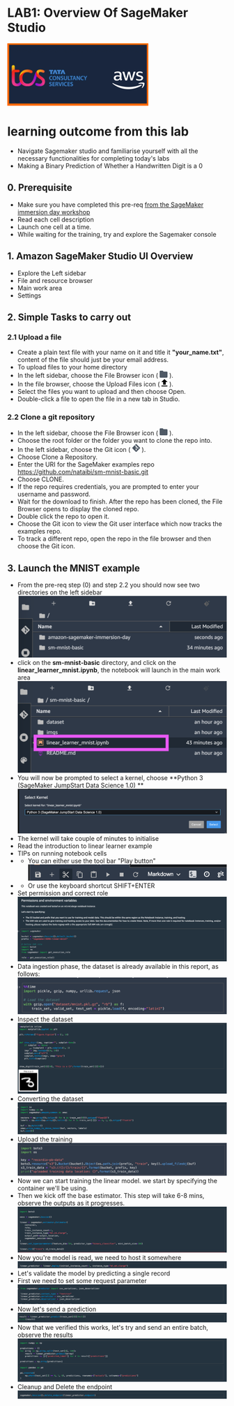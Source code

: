 # LAB1: Overview Of SageMaker Studio
 ![alt text](imgs/w.png)
# learning outcome from this lab
- Navigate Sagemaker studio and familiarise yourself with all the necessary functionalities for completing today's labs
- Making a Binary Prediction of Whether a Handwritten Digit is a 0

## 0. Prerequisite
- Make sure you have completed this pre-req [from the SageMaker immersion day workshop](https://sagemaker-immersionday.workshop.aws/prerequisites/option1.html ) 
- Read each cell description
- Launch one cell at a time.
- While waiting for the training, try and explore the Sagemaker console
## 1. Amazon SageMaker Studio UI Overview
- Explore the Left sidebar
- File and resource browser
- Main work area
- Settings

## 2. Simple Tasks to carry out
### 2.1 Upload a file
- Create a plain text file with your name on it and title it **"your_name.txt"**, content of the file should just be your email address.
- To upload files to your home directory
- In the left sidebar, choose the File Browser icon ( ![alt text](imgs/3001.png) ).
- In the file browser, choose the Upload Files icon ( ![alt text](imgs/3002.png) ).
- Select the files you want to upload and then choose Open.
- Double-click a file to open the file in a new tab in Studio.
### 2.2 Clone a git repository
- In the left sidebar, choose the File Browser icon ( ![alt text](imgs/3001.png) ).
- Choose the root folder or the folder you want to clone the repo into.
- In the left sidebar, choose the Git icon ( ![alt text](imgs/3003.png) ).
- Choose Clone a Repository.
- Enter the URI for the SageMaker examples repo https://github.com/nataibi/sm-mnist-basic.git
- Choose CLONE.
- If the repo requires credentials, you are prompted to enter your username and password.
- Wait for the download to finish. After the repo has been cloned, the File Browser opens to display the cloned repo.
- Double click the repo to open it.
- Choose the Git icon to view the Git user interface which now tracks the examples repo.
- To track a different repo, open the repo in the file browser and then choose the Git icon.

## 3. Launch the MNIST example 
- From the pre-req step (0) and step 2.2 you should now see two directories on the left sidebar
 ![alt text](imgs/4001.0.png )
-  click on the **sm-mnist-basic** directory, and click on the **linear_learner_mnist.ipynb**, the notebook will launch in the main work area
![alt text](imgs/4001.1.png )
- You will now be prompted to select a kernel, choose **Python 3 (SageMaker JumpStart Data Science 1.0) **
![alt text](imgs/4001.png )
- The kernel will take couple of minutes to initialise
- Read the introduction to linear learner example
- TIPs on running notebook cells
 - - You can either use the tool bar "Play button" ![alt text](imgs/4001.2.png )
 - - Or use the keyboard shortcut SHIFT+ENTER
- Set permission and correct role
![alt text](imgs/4002.png )
- Data ingestion phase, the dataset is already available in this report, as follows:
 ![alt text](imgs/4004.png )
- Inspect the dataset
 ![alt text](imgs/4005.png )
- Converting the dataset 
 ![alt text](imgs/4006.png )
- Upload the training
  ![alt text](imgs/4008.png )
- Now we can start training the linear model. we start by specifying the container we'll be using.
- Then we kick off the base estimator. This step will take 6-8 mins, observe the outputs as it progresses.
 ![alt text](imgs/4009.png )
- Now you're model is read, we need to host it somewhere
 ![alt text](imgs/4010.png )
- Let's validate the model by predicting a single record
- First we need to set some request parameter
![alt text](imgs/4011.png )
- Now let's send a prediction
![alt text](imgs/4012.png )
- Now that we verified this works, let's try and send an entire batch, observe the results
![alt text](imgs/4013.png )
- Cleanup and Delete the endpoint
![alt text](imgs/4014.png )

